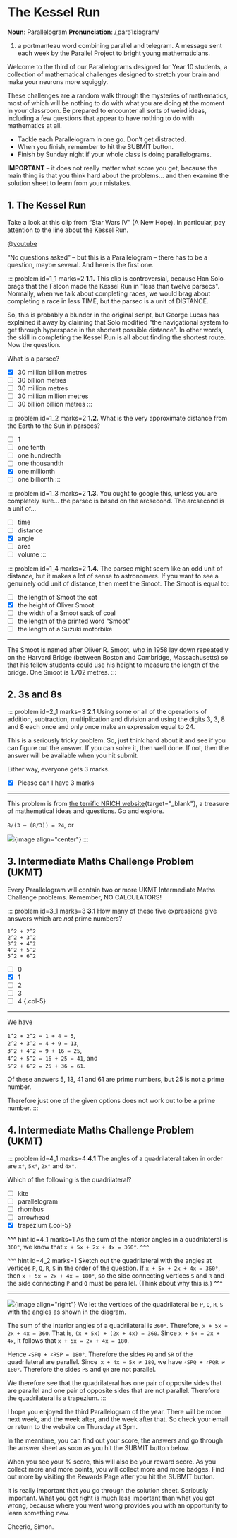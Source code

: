 # The Kessel Run

<div class="dictionary">

__Noun__: Parallelogram
__Pronunciation__: /ˌparəˈlɛləɡram/

1. a portmanteau word combining parallel and telegram. A message sent each
week by the Parallel Project to bright young mathematicians.

</div>

Welcome to the third of our Parallelograms designed for Year 10 students, a collection of mathematical challenges designed to stretch your brain and make your neurons more squiggly.  

These challenges are a random walk through the mysteries of mathematics, most of which will be nothing to do with what you are doing at the moment in your classroom. Be prepared to encounter all sorts of weird ideas, including a few questions that appear to have nothing to do with mathematics at all.

* Tackle each Parallelogram in one go. Don’t get distracted.
* When you finish, remember to hit the SUBMIT button.
*	Finish by Sunday night if your whole class is doing parallelograms.

__IMPORTANT__ – it does not really matter what score you get, because the main thing is that you think hard about the problems... and then examine the solution sheet to learn from your mistakes.


## 1. The Kessel Run

Take a look at this clip from “Star Wars IV” (A New Hope). In particular, pay attention to the line about the Kessel Run.

@[youtube](fjYuw6zWk_Y?rel=0&end=42)

“No questions asked” – but this is a Parallelogram – there has to be a question, maybe several. And here is the first one.

::: problem id=1_1 marks=2
__1.1.__ This clip is controversial, because Han Solo brags that the Falcon made the Kessel Run in "less than twelve parsecs". Normally, when we talk about completing races, we would brag about completing a race in less TIME, but the parsec is a unit of DISTANCE.  

So, this is probably a blunder in the original script, but George Lucas has explained it away by claiming that Solo modified "the navigational system to get through hyperspace in the shortest possible distance". In other words, the skill in completing the Kessel Run is all about finding the shortest route. Now the question.  

What is a parsec?

* [x] 30 million billion metres
* [ ] 30 billion metres
* [ ] 30 million metres
* [ ] 30 million million metres
* [ ] 30 billion billion metres
:::

::: problem id=1_2 marks=2
__1.2.__ What is the very approximate distance from the Earth to the Sun in parsecs?

* [ ] 1
* [ ] one tenth
* [ ] one hundredth
* [ ] one thousandth
* [x] one millionth
* [ ] one billionth
:::

::: problem id=1_3 marks=2
__1.3.__ You ought to google this, unless you are completely sure... the parsec is based on the arcsecond. The arcsecond is a unit of...

* [ ] time
* [ ] distance
* [x] angle
* [ ] area
* [ ] volume
:::

::: problem id=1_4 marks=2
__1.4.__ The parsec might seem like an odd unit of distance, but it makes a lot of sense to astronomers. If you want to see a genuinely odd unit of distance, then meet the Smoot. The Smoot is equal to:

* [ ] the length of Smoot the cat
* [x] the height of Oliver Smoot
* [ ] the width of a Smoot sack of coal
* [ ] the length of the printed word “Smoot”
* [ ] the length of a Suzuki motorbike

---

The Smoot is named after Oliver R. Smoot, who in 1958 lay down repeatedly on the Harvard Bridge (between Boston and Cambridge, Massachusetts) so that his fellow students could use his height to measure the length of the bridge. One Smoot is 1.702 metres.
:::


## 2. 3s and 8s

::: problem id=2_1 marks=3
__2.1__ Using some or all of the operations of addition, subtraction, multiplication and division and using the digits 3, 3, 8 and 8 each once and only once make an expression equal to 24.  

This is a seriously tricky problem. So, just think hard about it and see if you can figure out the answer. If you can solve it, then well done. If not, then the answer will be available when you hit submit.  

Either way, everyone gets 3 marks.

* [x] Please can I have 3 marks

---

This problem is from [the terrific NRICH website](https://nrich.maths.org/){target="_blank"}, a treasure of mathematical ideas and questions. Go and explore.

`8/(3 – (8/3)) = 24`, or  

![](/resources/10-03-the-kessel-run/2-formula.png){image align="center"}
:::


## 3.	Intermediate Maths Challenge Problem (UKMT)
<!--- (2016) Q3 --->

Every Parallelogram will contain two or more UKMT Intermediate Maths Challenge problems. Remember, NO CALCULATORS!

::: problem id=3_1 marks=3
__3.1__ How many of these five expressions give answers which are _not_ prime numbers?  

`1^2 + 2^2`  
`2^2 + 3^2`  
`3^2 + 4^2`  
`4^2 + 5^2`  
`5^2 + 6^2`  

* [ ] 0
* [x] 1
* [ ] 2
* [ ] 3
* [ ] 4
{.col-5}

---

We have  

`1^2 + 2^2 = 1 + 4 = 5`,  
`2^2 + 3^2 = 4 + 9 = 13`,  
`3^2 + 4^2 = 9 + 16 = 25`,  
`4^2 + 5^2 = 16 + 25 = 41`, and  
`5^2 + 6^2 = 25 + 36 = 61`.  

Of these answers 5, 13, 41 and 61 are prime numbers, but 25 is not a prime number.  

Therefore just one of the given options does not work out to be a prime number.
:::


## 4.	Intermediate Maths Challenge Problem (UKMT)
<!--- (2016) Q10 --->

::: problem id=4_1 marks=4
__4.1__ The angles of a quadrilateral taken in order are `x°`, `5x°`, `2x°` and `4x°`.  

Which of the following is the quadrilateral?

* [ ] kite
* [ ] parallelogram
* [ ] rhombus
* [ ] arrowhead
* [x] trapezium
{.col-5}

^^^ hint id=4_1 marks=1
As the sum of the interior angles in a quadrilateral is `360°`, we know that `x + 5x + 2x + 4x = 360°`.
^^^

^^^ hint id=4_2 marks=1
Sketch out the quadrilateral with the angles at vertices `P`, `Q`, `R`, `S` in the order of the question. If `x + 5x + 2x + 4x = 360°`, then `x + 5x = 2x + 4x = 180°`, so the side connecting vertices `S` and `R` and the side connecting `P` and `Q` must be parallel. (Think about why this is.)
^^^

---
![](/resources/10-03-the-kessel-run/4-diagram-answer.jpg){image align="right"}
We let the vertices of the quadrilateral be `P`, `Q`, `R`, `S` with the angles as shown in the diagram.  

The sum of the interior angles of a quadrilateral is `360°`. Therefore, `x + 5x + 2x + 4x = 360`. That is, `(x + 5x) + (2x + 4x) = 360`. Since `x + 5x = 2x + 4x`, it follows that `x + 5x = 2x + 4x = 180`.  

Hence `∠SPQ + ∠RSP = 180°`. Therefore the sides `PQ` and `SR` of the quadrilateral are parallel. Since` x + 4x = 5x ≠ 180`, we have `∠SPQ + ∠PQR ≠ 180°`. Therefore the sides `PS` and `QR` are not parallel.  

We therefore see that the quadrilateral has one pair of opposite sides that are parallel and one pair of opposite sides that are not parallel. Therefore the quadrilateral is a trapezium.
:::


I hope you enjoyed the third Parallelogram of the year. There will be more next week, and the week after, and the week after that. So check your email or return to the website on Thursday at 3pm.

In the meantime, you can find out your score, the answers and go through the answer sheet as soon as you hit the SUBMIT button below.

When you see your % score, this will also be your reward score. As you collect more and more points, you will collect more and more badges. Find out more by visiting the Rewards Page after you hit the SUBMIT button.

It is really important that you go through the solution sheet. Seriously important. What you got right is much less important than what you got wrong, because where you went wrong provides you with an opportunity to learn something new.

Cheerio,
Simon.
